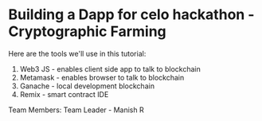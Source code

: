 # Building a Dapp for celo hackathon - Cryptographic Farming

Here are the tools we'll use in this tutorial:
1. Web3 JS - enables client side app to talk to blockchain
2. Metamask - enables browser to talk to blockchain
3. Ganache - local development blockchain
4. Remix - smart contract IDE

Team Members:
Team Leader - Manish R
